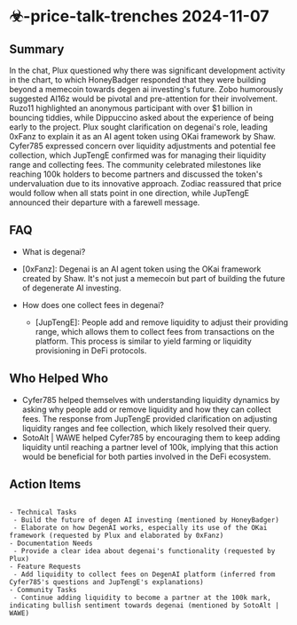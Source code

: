 # ☣-price-talk-trenches 2024-11-07

## Summary
 In the chat, Plux questioned why there was significant development activity in the chart, to which HoneyBadger responded that they were building beyond a memecoin towards degen ai investing's future. Zobo humorously suggested AI16z would be pivotal and pre-attention for their involvement. Ruzo11 highlighted an anonymous participant with over $1 billion in bouncing tiddies, while Dippuccino asked about the experience of being early to the project. Plux sought clarification on degenai's role, leading 0xFanz to explain it as an AI agent token using OKai framework by Shaw. Cyfer785 expressed concern over liquidity adjustments and potential fee collection, which JupTengE confirmed was for managing their liquidity range and collecting fees. The community celebrated milestones like reaching 100k holders to become partners and discussed the token's undervaluation due to its innovative approach. Zodiac reassured that price would follow when all stats point in one direction, while JupTengE announced their departure with a farewell message.

## FAQ
 - What is degenai?
  - [0xFanz]: Degenai is an AI agent token using the OKai framework created by Shaw. It's not just a memecoin but part of building the future of degenerate AI investing.

- How does one collect fees in degenai?
  - [JupTengE]: People add and remove liquidity to adjust their providing range, which allows them to collect fees from transactions on the platform. This process is similar to yield farming or liquidity provisioning in DeFi protocols.

## Who Helped Who
 - Cyfer785 helped themselves with understanding liquidity dynamics by asking why people add or remove liquidity and how they can collect fees. The response from JupTengE provided clarification on adjusting liquidity ranges and fee collection, which likely resolved their query.
- SotoAlt | WAWE helped Cyfer785 by encouraging them to keep adding liquidity until reaching a partner level of 100k, implying that this action would be beneficial for both parties involved in the DeFi ecosystem.

## Action Items
 ```

- Technical Tasks
  - Build the future of degen AI investing (mentioned by HoneyBadger)
  - Elaborate on how DegenAI works, especially its use of the OKai framework (requested by Plux and elaborated by 0xFanz)
- Documentation Needs
  - Provide a clear idea about degenai's functionality (requested by Plux)
- Feature Requests
  - Add liquidity to collect fees on DegenAI platform (inferred from Cyfer785's questions and JupTengE's explanations)
- Community Tasks
  - Continue adding liquidity to become a partner at the 100k mark, indicating bullish sentiment towards degenai (mentioned by SotoAlt | WAWE)
```


